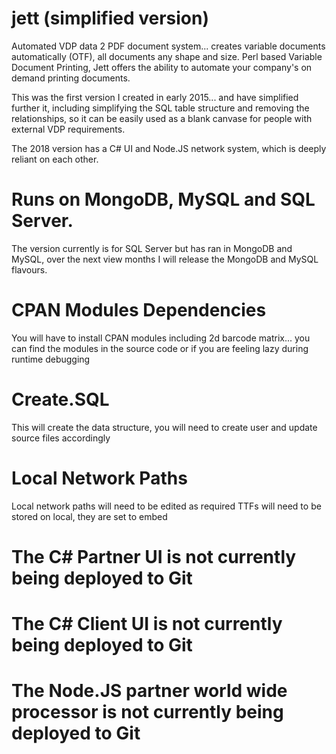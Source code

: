 # jett (simplified version)
Automated VDP data 2 PDF document system... creates variable documents automatically (OTF), all documents any shape and size. 
Perl based Variable Document Printing, Jett offers the ability to automate your company's on demand printing documents.

This was the first version I created in early 2015... and have simplified further it, including  simplifying the SQL table structure and removing the relationships, so it can be easily used as a blank canvase for people with external VDP requirements.

The 2018 version has a C# UI and Node.JS network system, which is deeply reliant on each other.

# Runs on MongoDB, MySQL and SQL Server.
The version currently is for SQL Server but has ran in MongoDB and MySQL, over the next view months I will release the MongoDB and MySQL flavours.

# CPAN Modules Dependencies
You will have to install CPAN modules including 2d barcode matrix... you can find the modules in the source code or if you are feeling lazy during runtime debugging 

# Create.SQL
This will create the data structure, you will need to create user and update source files accordingly 

# Local Network Paths
Local network paths will need to be edited as required
TTFs will need to be stored on local, they are set to embed 

# The C# Partner UI is not currently being deployed to Git
# The C# Client UI is not currently being deployed to Git
# The Node.JS partner world wide processor is not currently being deployed to Git
